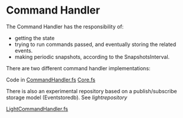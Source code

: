 # Command Handler
The Command Handler has the responsibility of:
- getting the state
- trying to run commands passed, and eventually storing the related events.
- making periodic snapshots, according to the SnapshotsInterval.

There are two different command handler implementations:


Code in [CommandHandler.fs](https://github.com/tonyx/Sharpino/blob/main/Sharpino.Lib/CommandHandler.fs)
[Core.fs](https://github.com/tonyx/Micro_ES_FSharp_Lib/blob/main/Sharpino.Lib/Core.fs)


There is also an experimental repository based on a publish/subscribe storage model (Eventstoredb).
See _lightrepository_

[LightCommandHandler.fs](https://github.com/tonyx/Sharpino/blob/main/Sharpino.Lib/LightCommandHandler.fs)

